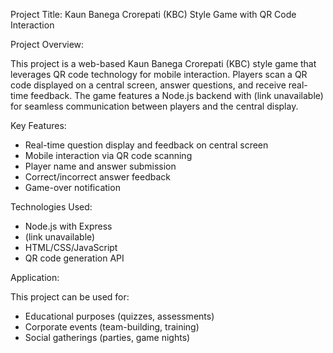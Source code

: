 Project Title: Kaun Banega Crorepati (KBC) Style Game with QR Code Interaction


Project Overview:

This project is a web-based Kaun Banega Crorepati (KBC) style game that leverages QR code technology for mobile interaction. Players scan a QR code displayed on a central screen, answer questions, and receive real-time feedback. The game features a Node.js backend with (link unavailable) for seamless communication between players and the central display.


Key Features:

- Real-time question display and feedback on central screen
- Mobile interaction via QR code scanning
- Player name and answer submission
- Correct/incorrect answer feedback
- Game-over notification


Technologies Used:

- Node.js with Express
- (link unavailable)
- HTML/CSS/JavaScript
- QR code generation API


Application:

This project can be used for:
- Educational purposes (quizzes, assessments)
- Corporate events (team-building, training)
- Social gatherings (parties, game nights)
